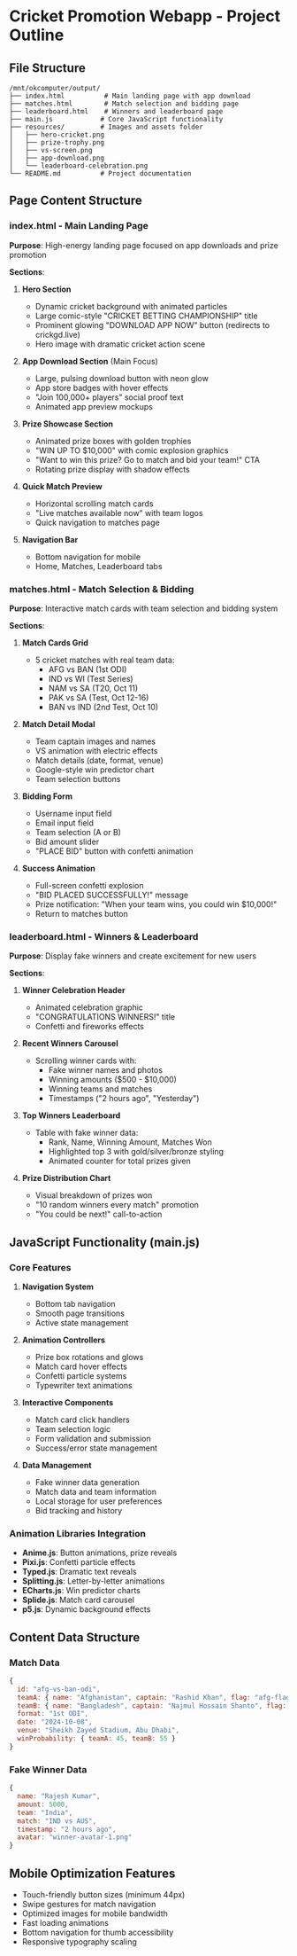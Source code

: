 # Cricket Promotion Webapp - Project Outline

## File Structure
```
/mnt/okcomputer/output/
├── index.html          # Main landing page with app download
├── matches.html        # Match selection and bidding page  
├── leaderboard.html    # Winners and leaderboard page
├── main.js            # Core JavaScript functionality
├── resources/         # Images and assets folder
│   ├── hero-cricket.png
│   ├── prize-trophy.png
│   ├── vs-screen.png
│   ├── app-download.png
│   └── leaderboard-celebration.png
└── README.md          # Project documentation
```

## Page Content Structure

### index.html - Main Landing Page
**Purpose**: High-energy landing page focused on app downloads and prize promotion

**Sections**:
1. **Hero Section**
   - Dynamic cricket background with animated particles
   - Large comic-style "CRICKET BETTING CHAMPIONSHIP" title
   - Prominent glowing "DOWNLOAD APP NOW" button (redirects to crickgd.live)
   - Hero image with dramatic cricket action scene

2. **App Download Section** (Main Focus)
   - Large, pulsing download button with neon glow
   - App store badges with hover effects
   - "Join 100,000+ players" social proof text
   - Animated app preview mockups

3. **Prize Showcase Section**
   - Animated prize boxes with golden trophies
   - "WIN UP TO $10,000" with comic explosion graphics
   - "Want to win this prize? Go to match and bid your team!" CTA
   - Rotating prize display with shadow effects

4. **Quick Match Preview**
   - Horizontal scrolling match cards
   - "Live matches available now" with team logos
   - Quick navigation to matches page

5. **Navigation Bar**
   - Bottom navigation for mobile
   - Home, Matches, Leaderboard tabs

### matches.html - Match Selection & Bidding
**Purpose**: Interactive match cards with team selection and bidding system

**Sections**:
1. **Match Cards Grid**
   - 5 cricket matches with real team data:
     - AFG vs BAN (1st ODI)
     - IND vs WI (Test Series)
     - NAM vs SA (T20, Oct 11)
     - PAK vs SA (Test, Oct 12-16)
     - BAN vs IND (2nd Test, Oct 10)

2. **Match Detail Modal**
   - Team captain images and names
   - VS animation with electric effects
   - Match details (date, format, venue)
   - Google-style win predictor chart
   - Team selection buttons

3. **Bidding Form**
   - Username input field
   - Email input field
   - Team selection (A or B)
   - Bid amount slider
   - "PLACE BID" button with confetti animation

4. **Success Animation**
   - Full-screen confetti explosion
   - "BID PLACED SUCCESSFULLY!" message
   - Prize notification: "When your team wins, you could win $10,000!"
   - Return to matches button

### leaderboard.html - Winners & Leaderboard
**Purpose**: Display fake winners and create excitement for new users

**Sections**:
1. **Winner Celebration Header**
   - Animated celebration graphic
   - "CONGRATULATIONS WINNERS!" title
   - Confetti and fireworks effects

2. **Recent Winners Carousel**
   - Scrolling winner cards with:
     - Fake winner names and photos
     - Winning amounts ($500 - $10,000)
     - Winning teams and matches
     - Timestamps ("2 hours ago", "Yesterday")

3. **Top Winners Leaderboard**
   - Table with fake winner data:
     - Rank, Name, Winning Amount, Matches Won
     - Highlighted top 3 with gold/silver/bronze styling
     - Animated counter for total prizes given

4. **Prize Distribution Chart**
   - Visual breakdown of prizes won
   - "10 random winners every match" promotion
   - "You could be next!" call-to-action

## JavaScript Functionality (main.js)

### Core Features
1. **Navigation System**
   - Bottom tab navigation
   - Smooth page transitions
   - Active state management

2. **Animation Controllers**
   - Prize box rotations and glows
   - Match card hover effects
   - Confetti particle systems
   - Typewriter text animations

3. **Interactive Components**
   - Match card click handlers
   - Team selection logic
   - Form validation and submission
   - Success/error state management

4. **Data Management**
   - Fake winner data generation
   - Match data and team information
   - Local storage for user preferences
   - Bid tracking and history

### Animation Libraries Integration
- **Anime.js**: Button animations, prize reveals
- **Pixi.js**: Confetti particle effects
- **Typed.js**: Dramatic text reveals
- **Splitting.js**: Letter-by-letter animations
- **ECharts.js**: Win predictor charts
- **Splide.js**: Match card carousel
- **p5.js**: Dynamic background effects

## Content Data Structure

### Match Data
```javascript
{
  id: "afg-vs-ban-odi",
  teamA: { name: "Afghanistan", captain: "Rashid Khan", flag: "afg-flag.png" },
  teamB: { name: "Bangladesh", captain: "Najmul Hossain Shanto", flag: "ban-flag.png" },
  format: "1st ODI",
  date: "2024-10-08",
  venue: "Sheikh Zayed Stadium, Abu Dhabi",
  winProbability: { teamA: 45, teamB: 55 }
}
```

### Fake Winner Data
```javascript
{
  name: "Rajesh Kumar",
  amount: 5000,
  team: "India",
  match: "IND vs AUS",
  timestamp: "2 hours ago",
  avatar: "winner-avatar-1.png"
}
```

## Mobile Optimization Features
- Touch-friendly button sizes (minimum 44px)
- Swipe gestures for match navigation
- Optimized images for mobile bandwidth
- Fast loading animations
- Bottom navigation for thumb accessibility
- Responsive typography scaling